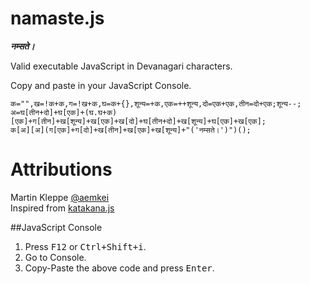 # namaste.js
__*नम्सते।*__

Valid executable JavaScript in Devanagari characters.

Copy and paste in your JavaScript Console.

```
क="",ख=!क+क,ग=!ख+क,घ=क+{},शून्य=+क,एक=++शून्य,दो=एक+एक,तीन=दो+एक;शून्य--;
अ=घ[तीन+दो]+घ[एक]+(घ.घ+क)[एक]+ग[तीन]+ख[शून्य]+ख[एक]+ख[दो]+घ[तीन+दो]+ख[शून्य]+घ[एक]+ख[एक];
क[अ][अ](ग[एक]+ग[दो]+ख[तीन]+ख[एक]+ख[शून्य]+"('नम्सते।')")();
```

# Attributions
Martin Kleppe [@aemkei](https://github.com/aemkei) </br>
Inspired from [katakana.js](https://github.com/aemkei/katakana.js)

##JavaScript Console
1. Press <kbd>F12</kbd> or <kbd>Ctrl+Shift+i</kbd>.
2. Go to Console.
3. Copy-Paste the above code and press <kbd>Enter</kbd>.
